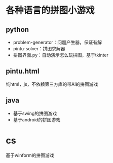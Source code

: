 # 各种语言的拼图小游戏
## python
* problem-generator：问题产生器，保证有解
* pintu-solver：拼图求解器
* 拼图界面.py：自动演示怎么玩拼图，基于tkinter

## pintu.html
纯html，js，不依赖第三方库的带AI的拼图游戏

## java
* 基于swing的拼图游戏
* 基于android的拼图游戏

# cs
基于winform的拼图游戏
